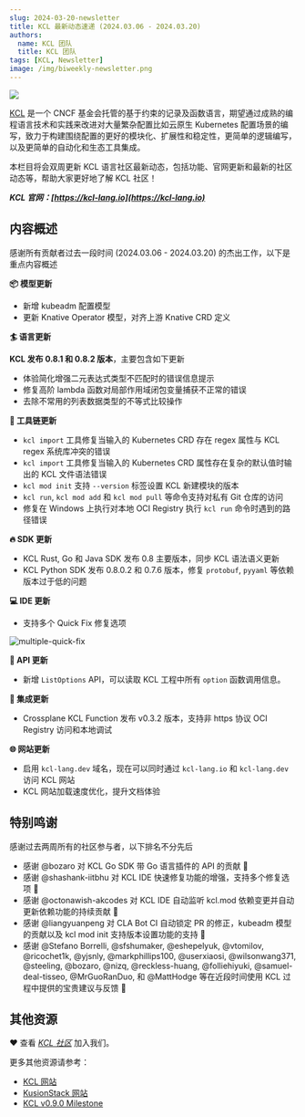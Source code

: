 ```yaml
---
slug: 2024-03-20-newsletter
title: KCL 最新动态速递 (2024.03.06 - 2024.03.20)
authors:
  name: KCL 团队
  title: KCL 团队
tags: [KCL, Newsletter]
image: /img/biweekly-newsletter.png
---
```


![](/img/biweekly-newsletter-zh.png)

[KCL](https://github.com/kcl-lang) 是一个 CNCF 基金会托管的基于约束的记录及函数语言，期望通过成熟的编程语言技术和实践来改进对大量繁杂配置比如云原生 Kubernetes 配置场景的编写，致力于构建围绕配置的更好的模块化、扩展性和稳定性，更简单的逻辑编写，以及更简单的自动化和生态工具集成。

本栏目将会双周更新 KCL 语言社区最新动态，包括功能、官网更新和最新的社区动态等，帮助大家更好地了解 KCL 社区！

**_KCL 官网：[https://kcl-lang.io](https://kcl-lang.io)_**

## 内容概述

感谢所有贡献者过去一段时间 (2024.03.06 - 2024.03.20) 的杰出工作，以下是重点内容概述

**📦 模型更新**

- 新增 kubeadm 配置模型
- 更新 Knative Operator 模型，对齐上游 Knative CRD 定义

**🏄 语言更新**

**KCL 发布 0.8.1 和 0.8.2 版本**，主要包含如下更新

- 体验简化增强二元表达式类型不匹配时的错误信息提示
- 修复高阶 lambda 函数对局部作用域闭包变量捕获不正常的错误
- 去除不常用的列表数据类型的不等式比较操作

**🔧 工具链更新**

- `kcl import` 工具修复当输入的 Kubernetes CRD 存在 regex 属性与 KCL regex 系统库冲突的错误
- `kcl import` 工具修复当输入的 Kubernetes CRD 属性存在复杂的默认值时输出的 KCL 文件语法错误
- `kcl mod init` 支持 `--version` 标签设置 KCL 新建模块的版本
- `kcl run`, `kcl mod add` 和 `kcl mod pull` 等命令支持对私有 Git 仓库的访问
- 修复在 Windows 上执行对本地 OCI Registry 执行 `kcl run` 命令时遇到的路径错误

**🔥 SDK 更新**

- KCL Rust, Go 和 Java SDK 发布 0.8 主要版本，同步 KCL 语法语义更新
- KCL Python SDK 发布 0.8.0.2 和 0.7.6 版本，修复 `protobuf`, `pyyaml` 等依赖版本过于低的问题

**💻 IDE 更新**

- 支持多个 Quick Fix 修复选项

![multiple-quick-fix](/img/blog/2024-03-20-newsletter/multiple-quick-fix.png)

**🎁 API 更新**

- 新增 `ListOptions` API，可以读取 KCL 工程中所有 `option` 函数调用信息。

**🚢 集成更新**

- Crossplane KCL Function 发布 v0.3.2 版本，支持非 https 协议 OCI Registry 访问和本地调试

**🌐 网站更新**

- 启用 `kcl-lang.dev` 域名，现在可以同时通过 `kcl-lang.io` 和 `kcl-lang.dev` 访问 KCL 网站
- KCL 网站加载速度优化，提升文档体验

## 特别鸣谢

感谢过去两周所有的社区参与者，以下排名不分先后

- 感谢 @bozaro 对 KCL Go SDK 带 Go 语言插件的 API 的贡献 🙌
- 感谢 @shashank-iitbhu 对 KCL IDE 快速修复功能的增强，支持多个修复选项 🙌
- 感谢 @octonawish-akcodes 对 KCL IDE 自动监听 kcl.mod 依赖变更并自动更新依赖功能的持续贡献 🙌
- 感谢 @liangyuanpeng 对 CLA Bot CI 自动锁定 PR 的修正，kubeadm 模型的贡献以及 kcl mod init 支持版本设置功能的支持 🙌
- 感谢 @Stefano Borrelli, @sfshumaker, @eshepelyuk, @vtomilov, @ricochet1k, @yjsnly, @markphillips100, @userxiaosi, @wilsonwang371, @steeling, @bozaro, @nizq, @reckless-huang, @folliehiyuki, @samuel-deal-tisseo, @MrGuoRanDuo, 和 @MattHodge 等在近段时间使用 KCL 过程中提供的宝贵建议与反馈 🙌

## 其他资源

❤️ 查看 _[KCL 社区](https://github.com/kcl-lang/community)_ 加入我们。

更多其他资源请参考：

- [KCL 网站](https://kcl-lang.io/)
- [KusionStack 网站](https://kusionstack.io/)
- [KCL v0.9.0 Milestone](https://github.com/kcl-lang/kcl/milestone/9)
